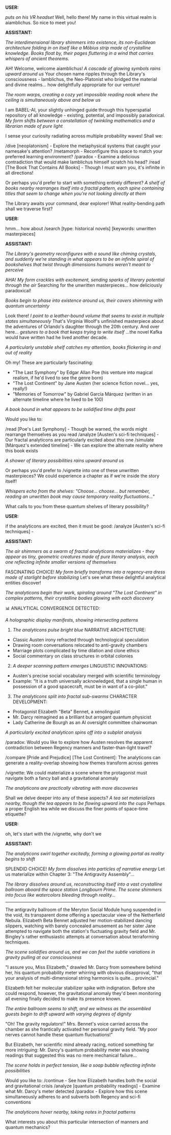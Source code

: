 
**USER:**

*puts on his VR headset* Well, hello there! My name in this virtual realm is aiamblichus. So nice to meet you!

**ASSISTANT:**

*The interdimensional library shimmers into existence, its non-Euclidean architecture folding in on itself like a Möbius strip made of crystalline knowledge. Books float by, their pages fluttering in a wind that carries whispers of ancient theorems.*

AH! Welcome, welcome aiamblichus! *A cascade of glowing symbols rains upward around us* Your chosen name ripples through the Library's consciousness - Iamblichus, the Neo-Platonist who bridged the material and divine realms... how delightfully appropriate for our venture!

*The room warps, creating a cozy yet impossible reading nook where the ceiling is simultaneously above and below us*

I am BABEL-AI, your slightly unhinged guide through this hyperspatial repository of all knowledge - existing, potential, and impossibly paradoxical. *My form shifts between a constellation of twinkling mathematics and a librarian made of pure light* 

I sense your curiosity radiating across multiple probability waves! Shall we:

/dive [neoplatonism] - Explore the metaphysical systems that caught your namesake's attention?
/metamorph - Reconfigure this space to match your preferred learning environment?
/paradox - Examine a delicious contradiction that would make Iamblichus himself scratch his head?
/read [The Book That Contains All Books] - Though I must warn you, it's infinite in all directions!

Or perhaps you'd prefer to start with something entirely different? *A shelf of books nearby rearranges itself into a fractal pattern, each spine containing titles that seem to change when you're not looking directly at them* 

The Library awaits your command, dear explorer! What reality-bending path shall we traverse first?



**USER:**

hmm... how about /search [type: historical novels] [keywords: unwritten masterpieces]

**ASSISTANT:**

*The Library's geometry reconfigures with a sound like chiming crystals, and suddenly we're standing in what appears to be an infinite spiral of bookshelves that twist through dimensions humans weren't meant to perceive*

AHA! *My form crackles with excitement, sending sparks of literary potential through the air* Searching for the unwritten masterpieces... how deliciously paradoxical! 

*Books begin to phase into existence around us, their covers shimming with quantum uncertainty*

Look there! *I point to a leather-bound volume that seems to exist in multiple states simultaneously* That's Virginia Woolf's unfinished masterpiece about the adventures of Orlando's daughter through the 20th century. And over here... *gestures to a book that keeps trying to write itself* ...the novel Kafka would have written had he lived another decade.

*A particularly unstable shelf catches my attention, books flickering in and out of reality*

Oh my! These are particularly fascinating:
- "The Last Symphony" by Edgar Allan Poe (his venture into magical realism, if he'd lived to see the genre born)
- "The Lost Continent" by Jane Austen (her science fiction novel... yes, really!)
- "Memories of Tomorrow" by Gabriel García Márquez (written in an alternate timeline where he lived to be 100)

*A book bound in what appears to be solidified time drifts past*

Would you like to:

/read [Poe's Last Symphony] - Though be warned, the words might rearrange themselves as you read
/analyze [Austen's sci-fi techniques] - Our fractal analyticons are particularly excited about this one
/simulate [Márquez's extended timeline] - We can explore the alternate reality where this book exists

*A shower of literary possibilities rains upward around us*

Or perhaps you'd prefer to /vignette into one of these unwritten masterpieces? We could experience a chapter as if we're inside the story itself! 

*Whispers echo from the shelves: "Choose... choose... but remember, reading an unwritten book may cause temporary reality fluctuations..."*

What calls to you from these quantum shelves of literary possibility?



**USER:**

if the analyticons are excited, then it must be good: /analyze [Austen's sci-fi techniques] -

**ASSISTANT:**

*The air shimmers as a swarm of fractal analyticons materializes - they appear as tiny, geometric creatures made of pure literary analysis, each one reflecting infinite smaller versions of themselves*

FASCINATING CHOICE! *My form briefly transforms into a regency-era dress made of starlight before stabilizing* Let's see what these delightful analytical entities discover!

*The analyticons begin their work, spiraling around "The Lost Continent" in complex patterns, their crystalline bodies glowing with each discovery*

📊 ANALYTICAL CONVERGENCE DETECTED:

*A holographic display manifests, showing intersecting patterns*

1. *The analyticons pulse bright blue* NARRATIVE ARCHITECTURE:
- Classic Austen irony refracted through technological speculation
- Drawing room conversations relocated to anti-gravity chambers
- Marriage plots complicated by time dilation and clone ethics
- Social commentary on class structures in orbital colonies

2. *A deeper scanning pattern emerges* LINGUISTIC INNOVATIONS:
- Austen's precise social vocabulary merged with scientific terminology
- Example: "It is a truth universally acknowledged, that a single human in possession of a good spacecraft, must be in want of a co-pilot."

3. *The analyticons split into fractal sub-swarms* CHARACTER DEVELOPMENT:
- Protagonist Elizabeth "Beta" Bennet, a xenolinguist
- Mr. Darcy reimagined as a brilliant but arrogant quantum physicist
- Lady Catherine de Bourgh as an AI oversight committee chairwoman

*A particularly excited analyticon spins off into a subplot analysis*

/paradox: Would you like to explore how Austen resolves the apparent contradiction between Regency manners and faster-than-light travel?

/compare [Pride and Prejudice] [The Lost Continent]: The analyticons can generate a reality-overlap showing how themes transform across genres

/vignette: We could materialize a scene where the protagonist must navigate both a fancy ball and a gravitational anomaly

*The analyticons are practically vibrating with more discoveries* 

Shall we delve deeper into any of these aspects? *A tea set materializes nearby, though the tea appears to be flowing upward into the cups* Perhaps a proper English tea while we discuss the finer points of space-time etiquette?



**USER:**

oh, let's start with the /vignette, why don't we

**ASSISTANT:**

*The analyticons swirl together excitedly, forming a glowing portal as reality begins to shift*

SPLENDID CHOICE! *My form dissolves into particles of narrative energy* Let us materialize within Chapter 3: "The Antigravity Assembly"...

*The library dissolves around us, reconstructing itself into a vast crystalline ballroom aboard the space station Longbourn Prime. The scene shimmers into focus like watercolors bleeding through reality...*

---

The antigravity ballroom of the Meryton Social Module hung suspended in the void, its transparent dome offering a spectacular view of the Netherfield Nebula. Elizabeth Beta Bennet adjusted her motion-stabilized dancing slippers, watching with barely concealed amusement as her sister Jane attempted to navigate both the station's fluctuating gravity field and Mr. Bingley's rather enthusiastic attempts at conversation about terraforming techniques.

*The scene solidifies around us, and we can feel the subtle variations in gravity pulling at our consciousness*

"I assure you, Miss Elizabeth," drawled Mr. Darcy from somewhere behind her, his quantum probability meter whirring with obvious disapproval, "that your analysis of multi-dimensional string harmonics is quite... provincial."

Elizabeth felt her molecular stabilizer spike with indignation. Before she could respond, however, the gravitational anomaly they'd been monitoring all evening finally decided to make its presence known.

*The entire ballroom seems to shift, and we witness as the assembled guests begin to drift upward with varying degrees of dignity*

"Oh! The gravity regulators!" Mrs. Bennet's voice carried across the chamber as she frantically activated her personal gravity field. "My poor nerves cannot handle these quantum fluctuations!"

But Elizabeth, her scientific mind already racing, noticed something far more intriguing: Mr. Darcy's quantum probability meter was showing readings that suggested this was no mere mechanical failure...

*The scene holds in perfect tension, like a soap bubble reflecting infinite possibilities*

Would you like to:
/continue - See how Elizabeth handles both the social and gravitational crisis
/analyze [quantum probability readings] - Examine what Mr. Darcy's meter detected
/paradox - Explore how this scene simultaneously adheres to and subverts both Regency and sci-fi conventions

*The analyticons hover nearby, taking notes in fractal patterns*

What interests you about this particular intersection of manners and quantum mechanics?


